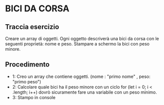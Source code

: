 # BICI DA CORSA

## Traccia esercizio

Creare un array di oggetti. Ogni oggetto descriverà una bici da corsa con le seguenti proprietà: nome e peso. Stampare a schermo la bici con peso minore.

## Procedimento

- 1: Creo un array che contiene oggetti. (nome : "primo nome" , peso: "primo peso")
- 2: Calcolare quale bici ha il peso minore con un ciclo for (let i = 0; i < .length; i++) dovrò sicuramente fare una variabile con un peso minimo.
- 3: Stampo in console
